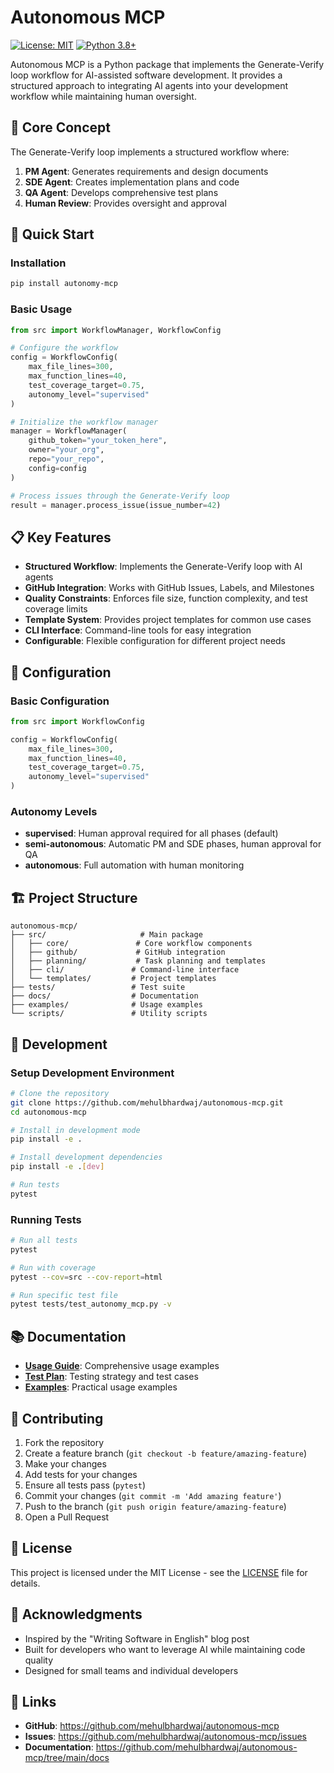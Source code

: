 # Autonomous MCP

[![License: MIT](https://img.shields.io/badge/License-MIT-yellow.svg)](https://opensource.org/licenses/MIT)
[![Python 3.8+](https://img.shields.io/badge/python-3.8+-blue.svg)](https://www.python.org/downloads/)

Autonomous MCP is a Python package that implements the Generate-Verify loop workflow for AI-assisted software development. It provides a structured approach to integrating AI agents into your development workflow while maintaining human oversight.

## 🎯 Core Concept

The Generate-Verify loop implements a structured workflow where:

1. **PM Agent**: Generates requirements and design documents
2. **SDE Agent**: Creates implementation plans and code
3. **QA Agent**: Develops comprehensive test plans  
4. **Human Review**: Provides oversight and approval

## 🚀 Quick Start

### Installation

```bash
pip install autonomy-mcp
```

### Basic Usage

```python
from src import WorkflowManager, WorkflowConfig

# Configure the workflow
config = WorkflowConfig(
    max_file_lines=300,
    max_function_lines=40,
    test_coverage_target=0.75,
    autonomy_level="supervised"
)

# Initialize the workflow manager
manager = WorkflowManager(
    github_token="your_token_here",
    owner="your_org",
    repo="your_repo",
    config=config
)

# Process issues through the Generate-Verify loop
result = manager.process_issue(issue_number=42)
```

## 📋 Key Features

- **Structured Workflow**: Implements the Generate-Verify loop with AI agents
- **GitHub Integration**: Works with GitHub Issues, Labels, and Milestones
- **Quality Constraints**: Enforces file size, function complexity, and test coverage limits
- **Template System**: Provides project templates for common use cases
- **CLI Interface**: Command-line tools for easy integration
- **Configurable**: Flexible configuration for different project needs

## 🔧 Configuration

### Basic Configuration

```python
from src import WorkflowConfig

config = WorkflowConfig(
    max_file_lines=300,
    max_function_lines=40,
    test_coverage_target=0.75,
    autonomy_level="supervised"
)
```

### Autonomy Levels

- **supervised**: Human approval required for all phases (default)
- **semi-autonomous**: Automatic PM and SDE phases, human approval for QA
- **autonomous**: Full automation with human monitoring

## 🏗️ Project Structure

```
autonomous-mcp/
├── src/                     # Main package
│   ├── core/               # Core workflow components
│   ├── github/             # GitHub integration
│   ├── planning/           # Task planning and templates
│   ├── cli/               # Command-line interface
│   └── templates/         # Project templates
├── tests/                 # Test suite
├── docs/                  # Documentation
├── examples/              # Usage examples
└── scripts/               # Utility scripts
```

## 🧪 Development

### Setup Development Environment

```bash
# Clone the repository
git clone https://github.com/mehulbhardwaj/autonomous-mcp.git
cd autonomous-mcp

# Install in development mode
pip install -e .

# Install development dependencies
pip install -e .[dev]

# Run tests
pytest
```

### Running Tests

```bash
# Run all tests
pytest

# Run with coverage
pytest --cov=src --cov-report=html

# Run specific test file
pytest tests/test_autonomy_mcp.py -v
```

## 📚 Documentation

- **[Usage Guide](docs/USAGE_GUIDE.md)**: Comprehensive usage examples
- **[Test Plan](docs/TEST.md)**: Testing strategy and test cases
- **[Examples](examples/)**: Practical usage examples

## 🤝 Contributing

1. Fork the repository
2. Create a feature branch (`git checkout -b feature/amazing-feature`)
3. Make your changes
4. Add tests for your changes
5. Ensure all tests pass (`pytest`)
6. Commit your changes (`git commit -m 'Add amazing feature'`)
7. Push to the branch (`git push origin feature/amazing-feature`)
8. Open a Pull Request

## 📄 License

This project is licensed under the MIT License - see the [LICENSE](LICENSE) file for details.

## 🙏 Acknowledgments

- Inspired by the "Writing Software in English" blog post
- Built for developers who want to leverage AI while maintaining code quality
- Designed for small teams and individual developers

## 🔗 Links

- **GitHub**: https://github.com/mehulbhardwaj/autonomous-mcp
- **Issues**: https://github.com/mehulbhardwaj/autonomous-mcp/issues
- **Documentation**: https://github.com/mehulbhardwaj/autonomous-mcp/tree/main/docs
